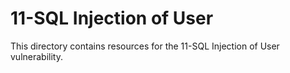 # 11-SQL Injection of User
This directory contains resources for the 11-SQL Injection of User vulnerability.
